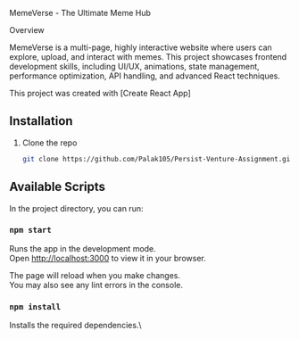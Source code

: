 MemeVerse - The Ultimate Meme Hub

Overview

MemeVerse is a multi-page, highly interactive website where users can explore, upload, and interact with memes. This project showcases frontend development skills, including UI/UX, animations, state management, performance optimization, API handling, and advanced React techniques.

This project was created with [Create React App]

## Installation

1. Clone the repo
   ```sh
   git clone https://github.com/Palak105/Persist-Venture-Assignment.git
   ```

## Available Scripts

In the project directory, you can run:

### `npm start`

Runs the app in the development mode.\
Open [http://localhost:3000](http://localhost:3000) to view it in your browser.

The page will reload when you make changes.\
You may also see any lint errors in the console.

### `npm install`

Installs the required dependencies.\
